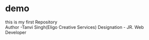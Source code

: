 # demo
this is my first Repository
<br>
Author -Tanvi Singh(Eligo Creative Services)
Designation - JR. Web Developer
